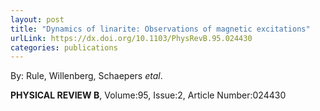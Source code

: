 ```yaml
---
layout: post
title: "Dynamics of linarite: Observations of magnetic excitations"
urlLink: https://dx.doi.org/10.1103/PhysRevB.95.024430
categories: publications
---
```

By: Rule, Willenberg, Schaepers *etal*.

**PHYSICAL REVIEW B**, Volume:95, Issue:2, Article Number:024430
